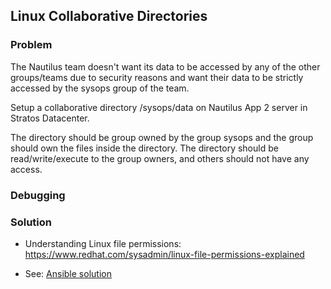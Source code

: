 ## Linux Collaborative Directories

### Problem

The Nautilus team doesn't want its data to be accessed by any of the other groups/teams due to security reasons and want their data to be strictly accessed by the sysops group of the team.

Setup a collaborative directory /sysops/data on Nautilus App 2 server in Stratos Datacenter.

The directory should be group owned by the group sysops and the group should own the files inside the directory. The directory should be read/write/execute to the group owners, and others should not have any access.

### Debugging

### Solution

- Understanding Linux file permissions: https://www.redhat.com/sysadmin/linux-file-permissions-explained

- See: [Ansible solution](solution.yaml)
